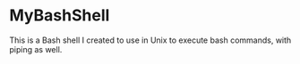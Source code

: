 # MyBashShell
This is a Bash shell I created to use in Unix to execute bash commands, with piping as well.
